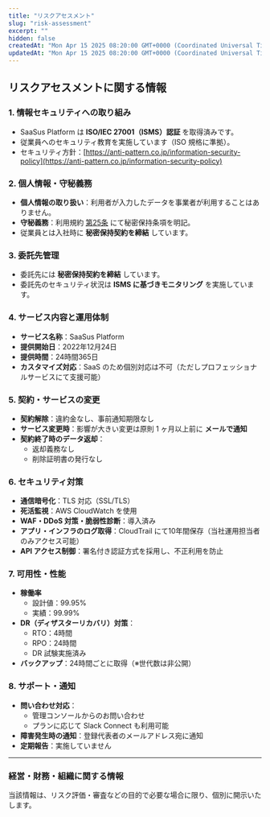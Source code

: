 ```yaml
---
title: "リスクアセスメント"
slug: "risk-assessment"
excerpt: ""
hidden: false
createdAt: "Mon Apr 15 2025 08:20:00 GMT+0000 (Coordinated Universal Time)"
updatedAt: "Mon Apr 15 2025 08:20:00 GMT+0000 (Coordinated Universal Time)"
---
```


## リスクアセスメントに関する情報

### 1. 情報セキュリティへの取り組み

- SaaSus Platform は **ISO/IEC 27001（ISMS）認証** を取得済みです。
- 従業員へのセキュリティ教育を実施しています（ISO 規格に準拠）。
- セキュリティ方針：[https://anti-pattern.co.jp/information-security-policy](https://anti-pattern.co.jp/information-security-policy)

### 2. 個人情報・守秘義務

- **個人情報の取り扱い**：利用者が入力したデータを事業者が利用することはありません。
- **守秘義務**：利用規約 [第25条](https://saasus.io/terms) にて秘密保持条項を明記。
- 従業員とは入社時に **秘密保持契約を締結** しています。

### 3. 委託先管理

- 委託先には **秘密保持契約を締結** しています。
- 委託先のセキュリティ状況は **ISMS に基づきモニタリング** を実施しています。

### 4. サービス内容と運用体制

- **サービス名称**：SaaSus Platform  
- **提供開始日**：2022年12月24日  
- **提供時間**：24時間365日  
- **カスタマイズ対応**：SaaS のため個別対応は不可（ただしプロフェッショナルサービスにて支援可能）

### 5. 契約・サービスの変更

- **契約解除**：違約金なし、事前通知期限なし  
- **サービス変更時**：影響が大きい変更は原則 1 ヶ月以上前に **メールで通知**  
- **契約終了時のデータ返却**：
  - 返却義務なし
  - 削除証明書の発行なし

### 6. セキュリティ対策

- **通信暗号化**：TLS 対応（SSL/TLS）  
- **死活監視**：AWS CloudWatch を使用  
- **WAF・DDoS 対策・脆弱性診断**：導入済み  
- **アプリ・インフラのログ取得**：CloudTrail にて10年間保存（当社運用担当者のみアクセス可能）  
- **API アクセス制御**：署名付き認証方式を採用し、不正利用を防止

### 7. 可用性・性能

- **稼働率**
  - 設計値：99.95%
  - 実績：99.99%
- **DR（ディザスターリカバリ）対策**：
  - RTO：4時間
  - RPO：24時間
  - DR 試験実施済み
- **バックアップ**：24時間ごとに取得（※世代数は非公開）

### 8. サポート・通知

- **問い合わせ対応**：
  - 管理コンソールからのお問い合わせ
  - プランに応じて Slack Connect も利用可能
- **障害発生時の通知**：登録代表者のメールアドレス宛に通知
- **定期報告**：実施していません

---

### 経営・財務・組織に関する情報

当該情報は、リスク評価・審査などの目的で必要な場合に限り、個別に開示いたします。